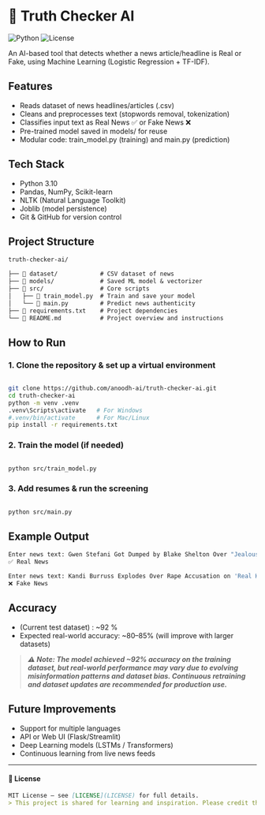 # 📰 Truth Checker AI

![Python](https://img.shields.io/badge/Python-3.10-blue.svg)
![License](https://img.shields.io/badge/License-MIT-green.svg)

An AI-based tool that detects whether a news 
article/headline is Real or Fake, using 
Machine Learning (Logistic Regression + TF-IDF).

## Features
- Reads dataset of news headlines/articles (.csv)
- Cleans and preprocesses text (stopwords removal, tokenization)
- Classifies input text as Real News ✅ or Fake News ❌
- Pre-trained model saved in models/ for reuse
- Modular code: train_model.py (training) and main.py (prediction)

## Tech Stack
- Python 3.10
- Pandas, NumPy, Scikit-learn
- NLTK (Natural Language Toolkit)
- Joblib (model persistence)
- Git & GitHub for version control

## Project Structure
```markdown
truth-checker-ai/

├── 📂 dataset/            # CSV dataset of news
├── 📂 models/             # Saved ML model & vectorizer
├── 📂 src/                # Core scripts
│   ├── 🧠 train_model.py  # Train and save your model
│   └── 🎯 main.py         # Predict news authenticity
├── 📄 requirements.txt    # Project dependencies
└── 📘 README.md           # Project overview and instructions
```

## How to Run

### 1. Clone the repository & set up a virtual environment

```bash

git clone https://github.com/anoodh-ai/truth-checker-ai.git
cd truth-checker-ai
python -m venv .venv
.venv\Scripts\activate   # For Windows
#.venv/bin/activate      # For Mac/Linux
pip install -r requirements.txt
```
### 2. Train the model (if needed)
```bash

python src/train_model.py
```
### 3. Add resumes & run the screening
```bash

python src/main.py
```
## Example Output
```bash
Enter news text: Gwen Stefani Got Dumped by Blake Shelton Over "Jealousy and Drama"
✅ Real News

Enter news text: Kandi Burruss Explodes Over Rape Accusation on 'Real Housewives of Atlanta' Reunion (Video)
❌ Fake News

```
## Accuracy

- (Current test dataset) : ~92 %
- Expected real-world accuracy: ~80–85% (will improve with larger datasets)

> **_⚠️ Note: The model achieved ~92% accuracy on the training dataset,
> but real-world performance may vary 
> due to evolving misinformation patterns and dataset bias.
> Continuous retraining and dataset updates are recommended for production use._**

## Future Improvements

- Support for multiple languages
- API or Web UI (Flask/Streamlit)
- Deep Learning models (LSTMs / Transformers)
- Continuous learning from live news feeds

---
 #### 📄 License
```markdown
MIT License — see [LICENSE](LICENSE) for full details.
> This project is shared for learning and inspiration. Please credit the author (Anoodh A) if reused or modified.
```
